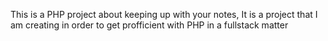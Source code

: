 This is a PHP project about keeping up with your notes,
It is a project that I am creating in order to get profficient with PHP in a fullstack matter
